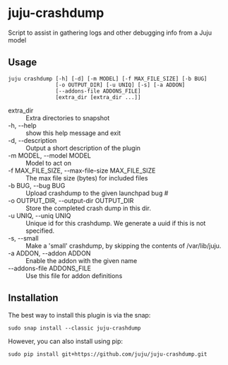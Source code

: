 # juju-crashdump

Script to assist in gathering logs and other debugging info from a Juju model

## Usage

```
juju crashdump [-h] [-d] [-m MODEL] [-f MAX_FILE_SIZE] [-b BUG]
               [-o OUTPUT_DIR] [-u UNIQ] [-s] [-a ADDON]
               [--addons-file ADDONS_FILE]
               [extra_dir [extra_dir ...]]
```

<dl>
<dt>extra_dir</dt>
<dd>Extra directories to snapshot</dd>
<dt>-h, --help</dt>
<dd>show this help message and exit</dd>
<dt>-d, --description</dt>
<dd>Output a short description of the plugin</dd>
<dt>-m MODEL, --model MODEL</dt>
<dd>Model to act on</dd>
<dt>-f MAX_FILE_SIZE, --max-file-size MAX_FILE_SIZE</dt>
<dd>The max file size (bytes) for included files</dd>
<dt>-b BUG, --bug BUG</dt>
<dd>Upload crashdump to the given launchpad bug #</dd>
<dt>-o OUTPUT_DIR, --output-dir OUTPUT_DIR</dt>
<dd>Store the completed crash dump in this dir.</dd>
<dt>-u UNIQ, --uniq UNIQ</dt>
<dd>Unique id for this crashdump. We generate a uuid if this is not specified.</dd>
<dt>-s, --small</dt>
<dd>Make a 'small' crashdump, by skipping the contents of /var/lib/juju.</dd>
<dt>-a ADDON, --addon ADDON</dt>
<dd>Enable the addon with the given name</dd>
<dt>--addons-file ADDONS_FILE</dt>
<dd>Use this file for addon definitions</dd>
</dl>


## Installation

The best way to install this plugin is via the snap:

```
sudo snap install --classic juju-crashdump
```

However, you can also install using pip:

```
sudo pip install git+https://github.com/juju/juju-crashdump.git
```
